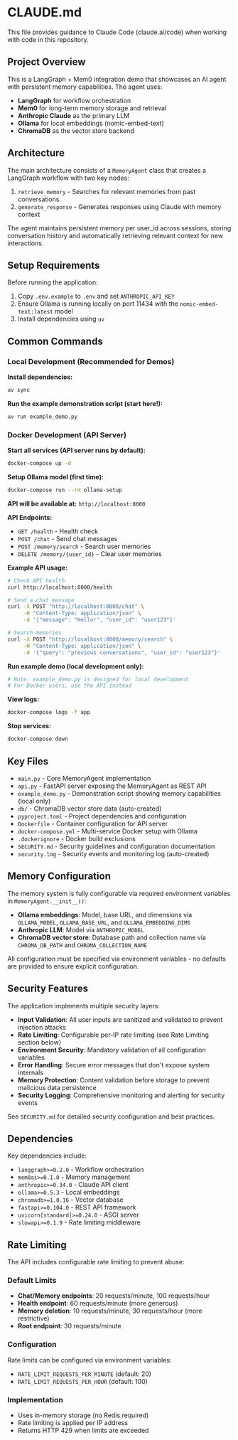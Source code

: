 # CLAUDE.md

This file provides guidance to Claude Code (claude.ai/code) when working with code in this repository.

## Project Overview

This is a LangGraph + Mem0 integration demo that showcases an AI agent with persistent memory capabilities. The agent uses:
- **LangGraph** for workflow orchestration
- **Mem0** for long-term memory storage and retrieval
- **Anthropic Claude** as the primary LLM
- **Ollama** for local embeddings (nomic-embed-text)
- **ChromaDB** as the vector store backend

## Architecture

The main architecture consists of a `MemoryAgent` class that creates a LangGraph workflow with two key nodes:
1. `retrieve_memory` - Searches for relevant memories from past conversations
2. `generate_response` - Generates responses using Claude with memory context

The agent maintains persistent memory per user_id across sessions, storing conversation history and automatically retrieving relevant context for new interactions.

## Setup Requirements

Before running the application:
1. Copy `.env.example` to `.env` and set `ANTHROPIC_API_KEY`
2. Ensure Ollama is running locally on port 11434 with the `nomic-embed-text:latest` model
3. Install dependencies using `uv`

## Common Commands

### Local Development (Recommended for Demos)

**Install dependencies:**
```bash
uv sync
```

**Run the example demonstration script (start here!):**
```bash
uv run example_demo.py
```


### Docker Development (API Server)

**Start all services (API server runs by default):**
```bash
docker-compose up -d
```

**Setup Ollama model (first time):**
```bash
docker-compose run --rm ollama-setup
```

**API will be available at:** `http://localhost:8000`

**API Endpoints:**
- `GET /health` - Health check
- `POST /chat` - Send chat messages
- `POST /memory/search` - Search user memories
- `DELETE /memory/{user_id}` - Clear user memories

**Example API usage:**
```bash
# Check API health
curl http://localhost:8000/health

# Send a chat message
curl -X POST "http://localhost:8000/chat" \
     -H "Content-Type: application/json" \
     -d '{"message": "Hello!", "user_id": "user123"}'

# Search memories
curl -X POST "http://localhost:8000/memory/search" \
     -H "Content-Type: application/json" \
     -d '{"query": "previous conversations", "user_id": "user123"}'
```


**Run example demo (local development only):**
```bash
# Note: example_demo.py is designed for local development
# For Docker users, use the API instead
```

**View logs:**
```bash
docker-compose logs -f app
```

**Stop services:**
```bash
docker-compose down
```

## Key Files

- `main.py` - Core MemoryAgent implementation
- `api.py` - FastAPI server exposing the MemoryAgent as REST API
- `example_demo.py` - Demonstration script showing memory capabilities (local only)
- `db/` - ChromaDB vector store data (auto-created)
- `pyproject.toml` - Project dependencies and configuration
- `Dockerfile` - Container configuration for API server
- `docker-compose.yml` - Multi-service Docker setup with Ollama
- `.dockerignore` - Docker build exclusions
- `SECURITY.md` - Security guidelines and configuration documentation
- `security.log` - Security events and monitoring log (auto-created)

## Memory Configuration

The memory system is fully configurable via required environment variables in `MemoryAgent.__init__()`:
- **Ollama embeddings**: Model, base URL, and dimensions via `OLLAMA_MODEL`, `OLLAMA_BASE_URL`, and `OLLAMA_EMBEDDING_DIMS`
- **Anthropic LLM**: Model via `ANTHROPIC_MODEL`
- **ChromaDB vector store**: Database path and collection name via `CHROMA_DB_PATH` and `CHROMA_COLLECTION_NAME`

All configuration must be specified via environment variables - no defaults are provided to ensure explicit configuration.

## Security Features

The application implements multiple security layers:

- **Input Validation**: All user inputs are sanitized and validated to prevent injection attacks
- **Rate Limiting**: Configurable per-IP rate limiting (see Rate Limiting section below)
- **Environment Security**: Mandatory validation of all configuration variables
- **Error Handling**: Secure error messages that don't expose system internals
- **Memory Protection**: Content validation before storage to prevent malicious data persistence
- **Security Logging**: Comprehensive monitoring and alerting for security events

See `SECURITY.md` for detailed security configuration and best practices.

## Dependencies

Key dependencies include:
- `langgraph>=0.2.0` - Workflow orchestration
- `mem0ai>=0.1.0` - Memory management
- `anthropic>=0.34.0` - Claude API client
- `ollama>=0.5.3` - Local embeddings
- `chromadb>=1.0.16` - Vector database
- `fastapi>=0.104.0` - REST API framework
- `uvicorn[standard]>=0.24.0` - ASGI server
- `slowapi>=0.1.9` - Rate limiting middleware

## Rate Limiting

The API includes configurable rate limiting to prevent abuse:

### Default Limits
- **Chat/Memory endpoints**: 20 requests/minute, 100 requests/hour
- **Health endpoint**: 60 requests/minute (more generous)
- **Memory deletion**: 10 requests/minute, 30 requests/hour (more restrictive)
- **Root endpoint**: 30 requests/minute

### Configuration
Rate limits can be configured via environment variables:
- `RATE_LIMIT_REQUESTS_PER_MINUTE` (default: 20)
- `RATE_LIMIT_REQUESTS_PER_HOUR` (default: 100)

### Implementation
- Uses in-memory storage (no Redis required)
- Rate limiting is applied per IP address
- Returns HTTP 429 when limits are exceeded